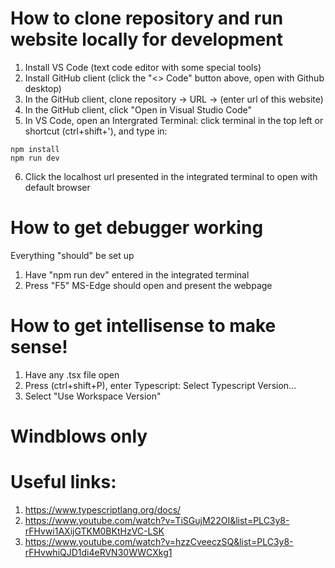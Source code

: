 # How to clone repository and run website locally for development

1. Install VS Code (text code editor with some special tools)
2. Install GitHub client (click the "<> Code" button above, open with Github desktop)
3. In the GitHub client, clone repository -> URL -> (enter url of this website)
4. In the GitHub client, click "Open in Visual Studio Code"
5. In VS Code, open an Intergrated Terminal: click terminal in the top left or shortcut (ctrl+shift+'), and type in:
```
npm install
npm run dev
```
6. Click the localhost url presented in the integrated terminal to open with default browser

# How to get debugger working
Everything "should" be set up
1. Have "npm run dev" entered in the integrated terminal
2. Press "F5"
MS-Edge should open and present the webpage


# How to get intellisense to make sense!
1. Have any .tsx file open
2. Press (ctrl+shift+P), enter Typescript: Select Typescript Version...
3. Select "Use Workspace Version"

# Windblows only

# Useful links:
1. https://www.typescriptlang.org/docs/
2. https://www.youtube.com/watch?v=TiSGujM22OI&list=PLC3y8-rFHvwi1AXijGTKM0BKtHzVC-LSK
3. https://www.youtube.com/watch?v=hzzCveeczSQ&list=PLC3y8-rFHvwhiQJD1di4eRVN30WWCXkg1